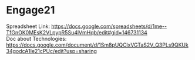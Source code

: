 # Engage21

Spreadsheet Link: https://docs.google.com/spreadsheets/d/1me--TfGnOK0MEsK2VLpypR5Su4lVmHqb/edit#gid=146731134 \
Doc about Technologies: https://docs.google.com/document/d/1Sm8pUQClxVGTaS2V_Q3PLs9QKUk34godcA1Ie21cPUc/edit?usp=sharing
